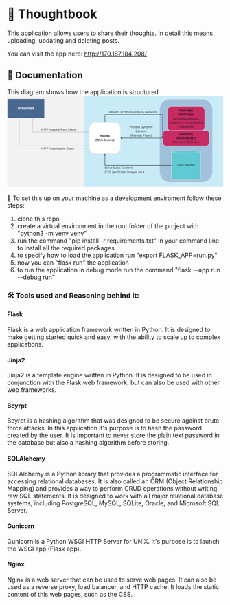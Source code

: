 # 📖 Thoughtbook 

This application allows users to share their thoughts.
In detail this means uploading, updating and deleting posts.

You can visit the app here:
http://170.187.184.208/


## 📝 Documentation 

This diagram shows how the application is structured
![](flaskblog/static/images/diagram.png)


👣 To set this up on your machine as a development enviroment follow these steps: 

1. clone this repo
2. create a virtual environment in the root folder of the project with "python3 -m venv venv"
3. run the command "pip install -r requirements.txt" in your command line to install all the required packages
4. to specify how to load the application run "export FLASK_APP=run.py" 
5. now you can "flask run" the application
6. to run the application in debug mode run the command "flask --app run --debug run"


### 🛠 Tools used and Reasoning behind it:

#### Flask
Flask is a web application framework written in Python. It is designed to make getting started quick and easy, with the ability to scale up to complex applications. 

#### Jinja2
Jinja2 is a template engine written in Python. It is designed to be used in conjunction with the Flask web framework, but can also be used with other web frameworks. 

#### Bcyrpt
Bcyrpt is a hashing algorithm that was designed to be secure against brute-force attacks. In this application it's purpose is to hash the password created by the user. It is important to never store the plain text password in the database but also a hashing algorithm before storing.

#### SQLAlchemy
SQLAlchemy is a Python library that provides a programmatic interface for accessing relational databases. It is also called an ORM (Object Relationship Mapping) and provides a way to perform CRUD operations without writing raw SQL statements.
It is designed to work with all major relational database systems, including PostgreSQL, MySQL, SQLite, Oracle, and Microsoft SQL Server.

#### Gunicorn
Gunicorn is a Python WSGI HTTP Server for UNIX. It's purpose is to launch the WSGI app (Flask app).

#### Nginx
Nginx is a web server that can be used to serve web pages. It can also be used as a reverse proxy, load balancer, and HTTP cache. It loads the static content of this web pages, such as the CSS.

